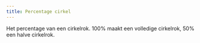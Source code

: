 ```yaml
---
title: Percentage cirkel
---
```


Het percentage van een cirkelrok. 100% maakt een volledige cirkelrok, 50% een halve cirkelrok.
